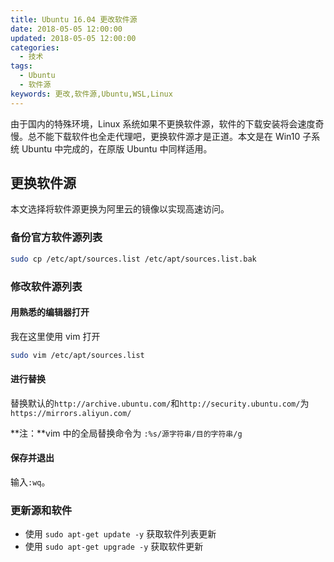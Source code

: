 ```yaml
---
title: Ubuntu 16.04 更改软件源
date: 2018-05-05 12:00:00
updated: 2018-05-05 12:00:00
categories:
  - 技术
tags:
  - Ubuntu
  - 软件源
keywords: 更改,软件源,Ubuntu,WSL,Linux
---
```


由于国内的特殊环境，Linux 系统如果不更换软件源，软件的下载安装将会速度奇慢。总不能下载软件也全走代理吧，更换软件源才是正道。本文是在 Win10 子系统 Ubuntu 中完成的，在原版 Ubuntu 中同样适用。

<!--more-->

## 更换软件源

本文选择将软件源更换为阿里云的镜像以实现高速访问。

### 备份官方软件源列表

```bash
sudo cp /etc/apt/sources.list /etc/apt/sources.list.bak
```

### 修改软件源列表

#### 用熟悉的编辑器打开

我在这里使用 vim 打开

```bash
sudo vim /etc/apt/sources.list
```

#### 进行替换

替换默认的`http://archive.ubuntu.com/`和`http://security.ubuntu.com/`为`https://mirrors.aliyun.com/`

**注：**vim 中的全局替换命令为 `:%s/源字符串/目的字符串/g`

#### 保存并退出

输入`:wq`。

### 更新源和软件

- 使用 `sudo apt-get update -y` 获取软件列表更新
- 使用 `sudo apt-get upgrade -y` 获取软件更新

